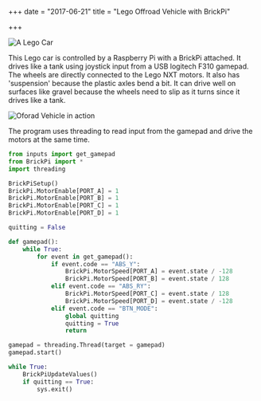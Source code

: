 +++
date = "2017-06-21"
title = "Lego Offroad Vehicle with BrickPi"

+++

![A Lego Car](/blog_imgs/offroad_vehicle.jpg)

This Lego car is controlled by a Raspberry Pi with a BrickPi attached. It drives like a tank using joystick input from a USB logitech F310 gamepad. The wheels are directly connected to the Lego NXT motors. It also has 'suspension' because the plastic axles bend a bit. It can drive well on surfaces like gravel because the wheels need to slip as it turns since it drives like a tank.

![Oforad Vehicle in action](/blog_imgs/offroad_vehicle.gif)

The program uses threading to read input from the gamepad and drive the motors at the same time.

~~~~python
from inputs import get_gamepad
from BrickPi import *
import threading

BrickPiSetup()
BrickPi.MotorEnable[PORT_A] = 1
BrickPi.MotorEnable[PORT_B] = 1
BrickPi.MotorEnable[PORT_C] = 1
BrickPi.MotorEnable[PORT_D] = 1

quitting = False

def gamepad():
    while True:
        for event in get_gamepad():
            if event.code == "ABS_Y":
                BrickPi.MotorSpeed[PORT_A] = event.state / -128
                BrickPi.MotorSpeed[PORT_B] = event.state / 128
            elif event.code == "ABS_RY":
                BrickPi.MotorSpeed[PORT_C] = event.state / 128
                BrickPi.MotorSpeed[PORT_D] = event.state / -128
            elif event.code == "BTN_MODE":
                global quitting
                quitting = True
                return

gamepad = threading.Thread(target = gamepad)
gamepad.start()

while True:
    BrickPiUpdateValues()
    if quitting == True:
        sys.exit()
~~~~
